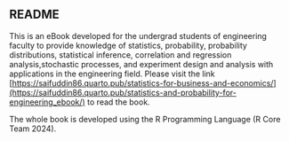 ## README

This is an eBook developed for the undergrad students of engineering faculty to provide knowledge of statistics, probability, probability distributions, statistical inference, correlation and regression analysis,stochastic processes, and experiment design and analysis with applications in the engineering field. Please visit the link [https://saifuddin86.quarto.pub/statistics-for-business-and-economics/](https://saifuddin86.quarto.pub/statistics-and-probability-for-engineering_ebook/)  to read the book.

The whole book is developed using the R Programming Language (R Core Team 2024).
